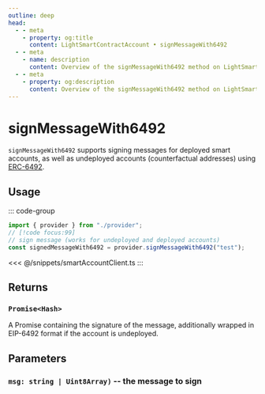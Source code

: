 ```yaml
---
outline: deep
head:
  - - meta
    - property: og:title
      content: LightSmartContractAccount • signMessageWith6492
  - - meta
    - name: description
      content: Overview of the signMessageWith6492 method on LightSmartContractAccount
  - - meta
    - property: og:description
      content: Overview of the signMessageWith6492 method on LightSmartContractAccount
---
```


# signMessageWith6492

`signMessageWith6492` supports signing messages for deployed smart accounts, as well as undeployed accounts (counterfactual addresses) using [ERC-6492](https://eips.ethereum.org/EIPS/eip-6492).

## Usage

::: code-group

```ts [example.ts]
import { provider } from "./provider";
// [!code focus:99]
// sign message (works for undeployed and deployed accounts)
const signedMessageWith6492 = provider.signMessageWith6492("test");
```

<<< @/snippets/smartAccountClient.ts
:::

## Returns

### `Promise<Hash>`

A Promise containing the signature of the message, additionally wrapped in EIP-6492 format if the account is undeployed.

## Parameters

### `msg: string | Uint8Array)` -- the message to sign
